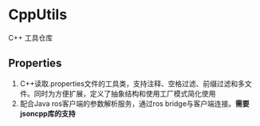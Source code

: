 # CppUtils
C++ 工具仓库

## Properties

1. C++读取.properties文件的工具类，支持注释、空格过滤、前缀过滤和多文件。同时为方便扩展，定义了抽象结构和使用工厂模式简化使用
2. 配合Java ros客户端的参数解析服务，通过ros bridge与客户端连接。**需要jsoncpp库的支持**

